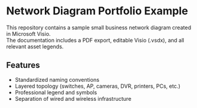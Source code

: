 # Network Diagram Portfolio Example

This repository contains a sample small business network diagram created in Microsoft Visio.  
The documentation includes a PDF export, editable Visio (.vsdx), and all relevant asset legends.

## Features
- Standardized naming conventions
- Layered topology (switches, AP, cameras, DVR, printers, PCs, etc.)
- Professional legend and symbols
- Separation of wired and wireless infrastructure
